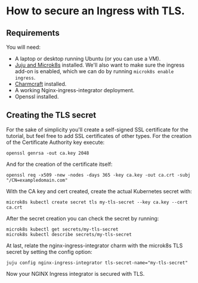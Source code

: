 # How to secure an Ingress with TLS.

## Requirements

You will need:
* A laptop or desktop running Ubuntu (or you can use a VM).
* [Juju and Microk8s](https://juju.is/docs/olm/microk8s) installed. We'll also want to make sure the ingress add-on is enabled, which we can do by running `microk8s enable ingress`.
* [Charmcraft](https://juju.is/docs/sdk/install-charmcraft) installed.
* A working Nginx-ingress-integrator deployment.
* Openssl installed.

## Creating the TLS secret

For the sake of simplicity you'll create a self-signed SSL certificate for the tutorial, but feel free to add SSL
certificates of other types. 
For the creation of the Certificate Authority key execute:
```
openssl genrsa -out ca.key 2048
```
And for the creation of the certificate itself:
```
openssl req -x509 -new -nodes -days 365 -key ca.key -out ca.crt -subj "/CN=exampledomain.com"
```
With the CA key and cert created, create the actual Kubernetes secret with:
```
microk8s kubectl create secret tls my-tls-secret --key ca.key --cert ca.crt
```
After the secret creation you can check the secret by running:
```
microk8s kubectl get secrets/my-tls-secret
microk8s kubectl describe secrets/my-tls-secret
```
At last, relate the nginx-ingress-integrator charm with the microk8s TLS secret by setting the config option:
```
juju config nginx-ingress-integrator tls-secret-name="my-tls-secret"
```
Now your NGINX Ingress integrator is secured with TLS.

